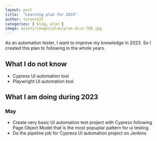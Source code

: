 ```yaml
---
layout: post
title:  "Learning plan for 2023"
author: toronto22
categories: [ blog, plan ]
image: assets/images/plan/plan-dice-760.jpg
---
```


As an automation tester, I want to improve my knowledge in 2023. So I created this plan to following in the whole years.

## What I do not know

- Cypress UI automation tool
- Playwright UI automation tool

## What I am doing during 2023

### May

- Create very basic UI automation test project with Cypress following Page Object Model that is the most popuplar pattern for ui testing.
- Do the pipeline job for Cypress UI automation project on Jenkins
